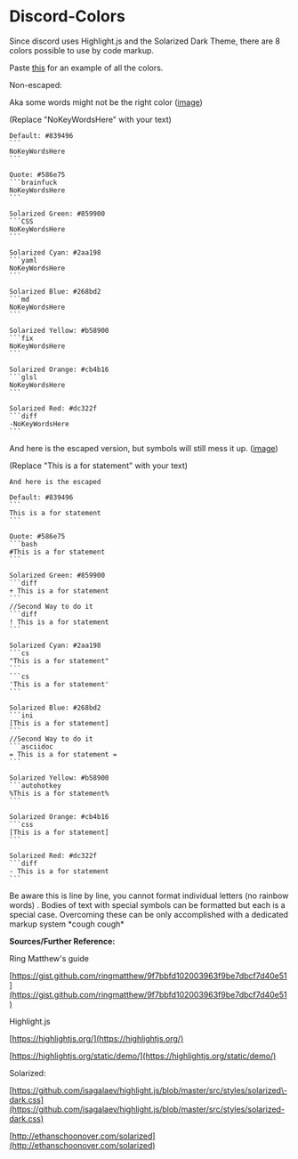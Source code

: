 # Discord-Colors

Since discord uses Highlight.js and the Solarized Dark Theme, there are 8 colors possible to use by code markup.

Paste [this](https://pastebin.com/f3Z0UuDa) for an example of all the colors.

Non\-escaped:

Aka some words might not be the right color \([image](https://imgur.com/jBSO1o4)\)

\(Replace "NoKeyWordsHere" with your text\)

    Default: #839496
    ```
    NoKeyWordsHere
    ```
    
    Quote: #586e75
    ```brainfuck
    NoKeyWordsHere
    ```
    
    Solarized Green: #859900
    ```CSS
    NoKeyWordsHere
    ```
    
    Solarized Cyan: #2aa198
    ```yaml
    NoKeyWordsHere
    ```
    
    Solarized Blue: #268bd2
    ```md
    NoKeyWordsHere
    ```
    
    Solarized Yellow: #b58900
    ```fix
    NoKeyWordsHere
    ```
    
    Solarized Orange: #cb4b16
    ```glsl
    NoKeyWordsHere
    ```
    
    Solarized Red: #dc322f
    ```diff
    -NoKeyWordsHere
    ```

And here is the escaped version, but symbols will still mess it up. \([image](https://i.imgur.com/Gf1Didt.png)\)

\(Replace "This is a for statement" with your text\)

    And here is the escaped
    
    Default: #839496
    ```
    This is a for statement
    ```
    
    Quote: #586e75
    ```bash
    #This is a for statement
    ```
    
    Solarized Green: #859900
    ```diff
    + This is a for statement
    ```
    //Second Way to do it
    ```diff
    ! This is a for statement
    ```
    
    Solarized Cyan: #2aa198
    ```cs
    "This is a for statement"
    ```
    ```cs
    'This is a for statement'
    ```
    
    Solarized Blue: #268bd2
    ```ini
    [This is a for statement]
    ```
    //Second Way to do it
    ```asciidoc
    = This is a for statement =
    ```
    
    Solarized Yellow: #b58900
    ```autohotkey
    %This is a for statement%
    ```
    
    Solarized Orange: #cb4b16
    ```css
    [This is a for statement]
    ```
    
    Solarized Red: #dc322f
    ```diff
    - This is a for statement
    ```

Be aware this is line by line, you cannot format individual letters \(no rainbow words\) . Bodies of text with special symbols can be formatted but each is a special case. Overcoming these can be only accomplished with a dedicated markup system \*cough cough\*

**Sources/Further Reference:**

Ring Matthew's guide

[https://gist.github.com/ringmatthew/9f7bbfd102003963f9be7dbcf7d40e51](https://gist.github.com/ringmatthew/9f7bbfd102003963f9be7dbcf7d40e51)

Highlight.js

[https://highlightjs.org/](https://highlightjs.org/)

[https://highlightjs.org/static/demo/](https://highlightjs.org/static/demo/)

Solarized:

[https://github.com/isagalaev/highlight.js/blob/master/src/styles/solarized\-dark.css](https://github.com/isagalaev/highlight.js/blob/master/src/styles/solarized-dark.css)

[http://ethanschoonover.com/solarized](http://ethanschoonover.com/solarized)
